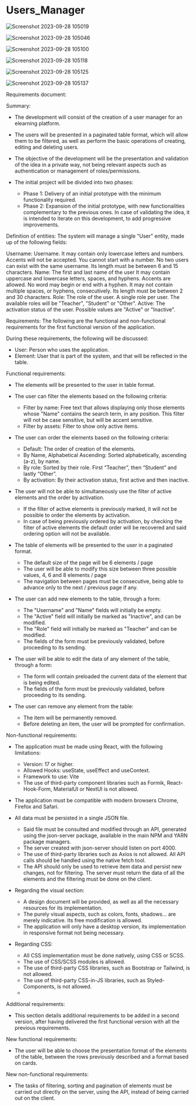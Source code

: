 # Users_Manager
![Screenshot 2023-09-28 105019](https://github.com/ArtielSry/Users_Manager/assets/113340763/e0810309-aa3b-4527-8db9-95c918d7fe9d)

![Screenshot 2023-09-28 105046](https://github.com/ArtielSry/Users_Manager/assets/113340763/67b72bcf-39d7-47ab-b70c-dd26326bf1b0)

![Screenshot 2023-09-28 105100](https://github.com/ArtielSry/Users_Manager/assets/113340763/13f6ef99-7ba1-4ad2-b62d-483728d405c2)

![Screenshot 2023-09-28 105118](https://github.com/ArtielSry/Users_Manager/assets/113340763/0743ed94-5ec6-4255-abd0-274bdbce188f)

![Screenshot 2023-09-28 105125](https://github.com/ArtielSry/Users_Manager/assets/113340763/52b26e11-9f58-493b-95c9-4cad62b750c7)

![Screenshot 2023-09-28 105137](https://github.com/ArtielSry/Users_Manager/assets/113340763/8f987140-c700-4f29-814d-d5fcf5993544)

Requirements document:

Summary:
- The development will consist of the creation of a user manager for an elearning platform.

- The users will be presented in a paginated table format, which will allow them to be filtered, as well as perform the basic operations of creating, editing and deleting users.

- The objective of the development will be the presentation and validation of the idea in a private way, not being relevant aspects such as authentication or management of roles/permissions.

- The initial project will be divided into two phases:

    - Phase 1: Delivery of an initial prototype with the minimum functionality required.
    - Phase 2: Expansion of the initial prototype, with new functionalities complementary to the previous ones.
In case of validating the idea, it is intended to iterate on this development, to add progressive improvements.

Definition of entities:
  The system will manage a single "User" entity, made up of the following fields:

Username: Username.
    It may contain only lowercase letters and numbers.
    Accents will not be accepted.
    You cannot start with a number.
    No two users can exist with the same username.
    Its length must be between 6 and 15 characters.
Name: The first and last name of the user
    It may contain uppercase and lowercase letters, spaces, and hyphens.
    Accents are allowed.
    No word may begin or end with a hyphen.
    It may not contain multiple spaces, or hyphens, consecutively.
    Its length must be between 2 and 30 characters.
Role: The role of the user.
    A single role per user.
    The available roles will be "Teacher", "Student" or "Other".
Active: The activation status of the user. 
    Possible values are "Active" or "Inactive".
    
Requirements:
The following are the functional and non-functional requirements for the first functional version of the application.

During these requirements, the following will be discussed:

  - User: Person who uses the application.
  - Element: User that is part of the system, and that will be reflected in the table.

Functional requirements:

- The elements will be presented to the user in table format.
  
- The user can filter the elements based on the following criteria:
  - Filter by name: Free text that allows displaying only those elements whose "Name" contains the search term, in any position. This filter will not be case sensitive, but will be accent sensitive.
  - Filter by assets: Filter to show only active items.
  
- The user can order the elements based on the following criteria:
  - Default: The order of creation of the elements.
  - By Name, Alphabetical Ascending: Sorted alphabetically, ascending (a-z), by name.
  - By role: Sorted by their role. First “Teacher”, then “Student” and lastly “Other”.
  - By activation: By their activation status, first active and then inactive.
    
- The user will not be able to simultaneously use the filter of active elements and the order by activation.
  - If the filter of active elements is previously marked, it will not be possible to order the elements by activation.
  - In case of being previously ordered by activation, by checking the filter of active elements the default order will be recovered and said ordering option will not be available.
    
- The table of elements will be presented to the user in a paginated format.
   - The default size of the page will be 6 elements / page
   - The user will be able to modify this size between three possible values, 4, 6 and 8 elements / page
    - The navigation between pages must be consecutive, being able to advance only to the next / previous page if any.
      
- The user can add new elements to the table, through a form:
  - The "Username" and "Name" fields will initially be empty.
  - The "Active" field will initially be marked as "Inactive", and can be modified.
  - The "Role" field will initially be marked as "Teacher" and can be modified.
  - The fields of the form must be previously validated, before proceeding to its sending.
    
- The user will be able to edit the data of any element of the table, through a form:
  - The form will contain preloaded the current data of the element that is being edited.
  - The fields of the form must be previously validated, before proceeding to its sending.
    
- The user can remove any element from the table:
  - The item will be permanently removed.
  - Before deleting an item, the user will be prompted for confirmation.
    
Non-functional requirements:

- The application must be made using React, with the following limitations:
  - Version: 17 or higher.
  - Allowed Hooks: useState, useEffect and useContext.
  - Framework to use: Vite
  - The use of third-party component libraries such as Formik, React-Hook-Form, MaterialUI or NextUI is not allowed.
- The application must be compatible with modern browsers Chrome, Firefox and Safari.
- All data must be persisted in a single JSON file.
  - Said file must be consulted and modified through an API, generated using the json-server package, available in the main NPM and YARN package managers.
  - The server created with json-server should listen on port 4000.
  - The use of third-party libraries such as Axios is not allowed. All API calls should be handled using the native fetch tool.
  - The API should only be used to retrieve item data and persist new changes, not for filtering. The server must return the data of all the elements and the filtering must be done on the client.

- Regarding the visual section:
  - A design document will be provided, as well as all the necessary resources for its implementation.
  - The purely visual aspects, such as colors, fonts, shadows... are merely indicative. Its free modification is allowed.
  - The application will only have a desktop version, its implementation in responsive format not being necessary.
    
- Regarding CSS:
  - All CSS implementation must be done natively, using CSS or SCSS.
  - The use of CSS/SCSS modules is allowed.
  - The use of third-party CSS libraries, such as Bootstrap or Tailwind, is not allowed.
  - The use of third-party CSS-in-JS libraries, such as Styled-Components, is not allowed.
  - 
Additional requirements:

  - This section details additional requirements to be added in a second version, after having delivered the first functional version with all the previous requirements.

New functional requirements:

- The user will be able to choose the presentation format of the elements of the table, between the rows previously described and a format based on cards.
  
New non-functional requirements:

- The tasks of filtering, sorting and pagination of elements must be carried out directly on the server, using the API, instead of being carried out on the client.


